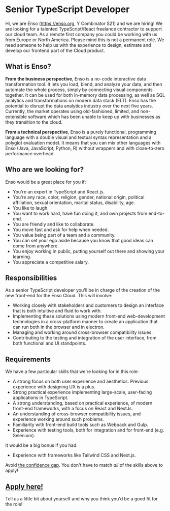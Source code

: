 # Senior TypeScript Developer
Hi, we are Enso (https://enso.org, Y Combinator S21) and we are hiring! We are 
looking for a talented TypeScript/React freelance contractor to support our cloud team. 
As a remote first company you could be working with us from Europe or 
North America. Please mind this is not a permanent role. We need someone to help us
with the experience to design, estimate and develop our frontend part of the Cloud product.

## What is Enso?
**From the business perspective**, Enso is a no-code interactive data transformation
tool. It lets you load, blend, and analyze your data, and then automate the 
whole process, simply by connecting visual components together. It can be used for
both in-memory data processing, as well as SQL analytics and transformations on modern
data stack (ELT). Enso has the potential to disrupt the data analytics industry over the next five years. 
Currently, the market operates using old-fashioned, limited, and non-extensible
software which has been unable to keep up with businesses as they transition to 
the cloud.

**From a technical perspective**, Enso is a purely functional, programming 
language with a double visual and textual syntax representation and a polyglot
evaluation model. It means that you can mix other languages with Enso (Java, 
JavaScript, Python, R) without wrappers and with close-to-zero performance overhead.

## Who are we looking for?
Enso would be a great place for you if:
- You're an expert in TypeScript and React.js.
- You’re any race, color, religion, gender, national origin, political affiliation, 
  sexual orientation, marital status, disability, age.
- You like to laugh.
- You want to work hard, have fun doing it, and own projects from end-to-end.
- You are friendly and like to collaborate.
- You move fast and ask for help when needed.
- You value being part of a team and a community.
- You can set your ego aside because you know that good ideas can come from anywhere.
- You enjoy working in public, putting yourself out there and showing your learning.
- You appreciate a competitive salary.

## Responsibilities
As a senior TypeScript developer you'll be in charge of the creation of the
new front-end for the Enso Cloud. This will involve:

- Working closely with stakeholders and customers to design an interface that is
  both intuitive and fluid to work with.
- Implementing these solutions using modern front-end web-development
  technologies in a cross-platform manner to create an application that can run
  both in the browser and in electron.
- Managing and working around cross-browser compatibility issues.
- Contributing to the testing and integration of the user interface, from both
  functional and UI standpoints.


## Requirements
We have a few particular skills that we're looking for in this role:

- A strong focus on both user experience and aesthetics. Previous experience with designing UX is a plus.
- Strong practical experience implementing large-scale, user-facing applications
  in TypeScript.
- A strong understanding, based on practical experience, of modern front-end
  frameworks, with a focus on React and NextJs.
- An understanding of cross-browser compatibility issues, and experience working
  around such problems.
- Familiarity with front-end build tools such as Webpack and Gulp.
- Experience with testing tools, both for integration and for front-end (e.g.
  Selenium).

It would be a big bonus if you had:

- Experience with frameworks like Tailwind CSS and Next.js.

Avoid [the confidence gap](https://www.forbes.com/sites/womensmedia/2014/04/28/act-now-to-shrink-the-confidence-gap/).
You don't have to match _all_ of the skills above to apply!

## [Apply here!](https://airtable.com/shrLT2x66UuyAI19B)

Tell us a little bit about yourself and why you think you'd be a good fit for the role!
